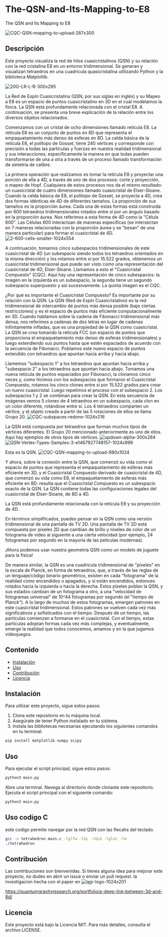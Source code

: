 # The-QSN-and-Its-Mapping-to-E8
The QSN and Its Mapping to E8

![CQC-QSN-mapping-to-upload-287x300](https://github.com/grisuno/The-QSN-and-Its-Mapping-to-E8/assets/1097185/5b4f5d2c-dcf4-49e1-8b4f-dcdca7dd35e0)

## Descripción
Este proyecto visualiza la red de hilos cuasicristalinos (QSN) y su relación con la red cristalina E8 en un entorno tridimensional. Se generan y visualizan tetraedros en una cuadrícula quasicristalina utilizando Python y la biblioteca Matplotlib.

![20G-LR-L-R-300x295](https://github.com/grisuno/The-QSN-and-Its-Mapping-to-E8/assets/1097185/4114e072-f8f4-471e-9df1-f1048ab87cbf)

La Red de Espín Cuasicristalina (QSN, por sus siglas en inglés) y su Mapeo a E8 es un espacio de puntos cuasicristalino en 3D en el cual modelamos la física. La QSN está profundamente relacionada con el cristal E8. A continuación, se presenta una breve explicación de la relación entre los diversos objetos relacionados.

Comenzamos con un cristal de ocho dimensiones llamado retícula E8. La retícula E8 es un conjunto de puntos en 8D que representa el empaquetamiento más denso de esferas en 8D. La celda básica de la retícula E8, el politopo de Gosset, tiene 240 vértices y corresponde con precisión a todas las partículas y fuerzas en nuestra realidad tridimensional y sus interacciones, específicamente la manera en que todas pueden transformarse de una a otra a través de un proceso llamado transformación de simetría de calibre.

La primera operación que realizamos es tomar la retícula E8 y proyectar una porción de ella a 4D, a través de uno de dos procesos: corte y proyección, o mapeo de Hopf. Cualquiera de estos procesos nos da el mismo resultado: un cuasicristal de cuatro dimensiones llamado cuasicristal de Elser-Sloane. Cuando la celda básica de E8, el politopo de Gosset, se proyecta a 4D, crea dos formas idénticas de 4D de diferentes tamaños. La proporción de sus tamaños es la proporción áurea. Cada una de estas formas está construida por 600 tetraedros tridimensionales rotados entre sí por un ángulo basado en la proporción áurea. Nos referimos a esta forma de 4D como la "Célula 600". Las Células 600 interactúan de maneras específicas (se intersectan en 7 maneras relacionadas con la proporción áurea y se "besan" de una manera particular) para formar el cuasicristal de 4D.
![2-600-cells-smaller-1024x554](https://github.com/grisuno/The-QSN-and-Its-Mapping-to-E8/assets/1097185/da51454a-cb75-4843-99ad-b3a276488b09)

A continuación, tomamos cinco subespacios tridimensionales de este cuasicristal de 4D (un subespacio siendo todos los tetraedros orientados en la misma dirección) y los rotamos entre sí por 15.522 grados, obtenemos un cuasicristal tridimensional que puede ser visto como una representación del cuasicristal de 4D, Elser-Sloane. Llamamos a esto el "Cuasicristal Compuesto" (CQC). Aquí hay una representación de cinco subespacios: la imagen en la izquierda es un subespacio, la segunda tiene un segundo subespacio superpuesto y así sucesivamente. La quinta imagen es el CQC.

¿Por qué es importante el Cuasicristal Compuesto? Es importante por su relación con la QSN. La QSN (Red de Espín Cuasicristalino) es la red tridimensional de intercambio de puntos más densa posible (bajo ciertas restricciones) y es el espacio de puntos más eficiente computacionalmente en 3D. Cuando hablamos sobre la cadena de Fibonacci tridimensional más densa, nos referimos a cadenas de dos letras en lugar de cadenas infinitamente infladas, que es una propiedad de la QSN como cuasicristal. La QSN se crea tomando la retícula FCC (un espacio de puntos que proporciona el empaquetamiento más denso de esferas tridimensionales) y luego extendiendo sus puntos hasta que estén espaciados de acuerdo con la secuencia de Fibonacci. Poblamos este nuevo espacio de puntos extendido con tetraedros que apuntan hacia arriba y hacia abajo.

Llamemos "subespacio 1" a los tetraedros que apuntan hacia arriba y "subespacio 2" a los tetraedros que apuntan hacia abajo. Tomamos una nueva retícula de puntos espaciados por Fibonacci, la clonamos cinco veces y, como hicimos con los subespacios que formaron el Cuasicristal Compuesto, rotamos los cinco clones entre sí por 15.522 grados para crear un nuevo cuasicristal. Luego repetimos el proceso con el subespacio 2. Los subespacios 1 y 2 se combinan para crear la QSN. En esta secuencia de imágenes vemos 5 clones de 4 tetraedros en un subespacio, cada clon en un color diferente, rotándose entre sí. Los 4 tetraedros comparten un vértice, y el objeto creado a partir de las 5 rotaciones de ellos se llama Grupo 20.
![CQC-subspaces-redone-1024x216](https://github.com/grisuno/The-QSN-and-Its-Mapping-to-E8/assets/1097185/5a2572ac-e221-4d8e-891e-ddb775bd01de)

La QSN está compuesta por tetraedros que forman muchos tipos de vértices diferentes. El Grupo 20 mencionado anteriormente es uno de ellos. Aquí hay ejemplos de otros tipos de vértices.
![updown-alpha-300x284](https://github.com/grisuno/The-QSN-and-Its-Mapping-to-E8/assets/1097185/bc57846a-2a9c-4c15-a5a3-7a2602ed3f97)
![QSN-Vertex-Types-Samples-3-e1467927748157-1024x999](https://github.com/grisuno/The-QSN-and-Its-Mapping-to-E8/assets/1097185/694a9c07-2afa-4d09-9f30-2bda245fa36f)

Esta es la QSN.
![CQC-QSN-mapping-to-upload-980x1024](https://github.com/grisuno/The-QSN-and-Its-Mapping-to-E8/assets/1097185/d1374afb-bc01-4171-b708-fb0625f2d23d)

Y ahora, sobre la conexión entre la QSN, que comenzó su vida como el espacio de puntos que representa el empaquetamiento de esferas más eficiente en 3D, y el Cuasicristal Compuesto derivado de cuasicristal de 4D, que comenzó su vida como E8, el empaquetamiento de esferas más eficiente en 8D: resulta que el Cuasicristal Compuesto es un subespacio exacto de la QSN. La QSN contiene todas las configuraciones legales del cuasicristal de Elser-Sloane, de 8D a 4D.

La QSN está profundamente relacionada con la retícula E8 y su proyección de 4D.

En términos simplificados, puedes pensar en la QSN como una versión tridimensional de una pantalla de TV 2D. Una pantalla de TV 2D está compuesta por píxeles 2D que cambian de brillo y niveles de color de un fotograma de video al siguiente a una cierta velocidad (por ejemplo, 24 fotogramas por segundo en la mayoría de las películas modernas).

¡Ahora podemos usar nuestra geometría QSN como un modelo de juguete para la física!

De manera similar, la QSN es una cuadrícula tridimensional de "píxeles" en la escala de Planck, en forma de tetraedros, que, a través de las reglas de un lenguaje/código binario geométrico, existen en cada "fotograma" de la realidad como encendidos o apagados, y si están encendidos, entonces rotados hacia la izquierda o hacia la derecha. Estos píxeles poblan la QSN, y sus estados cambian de un fotograma a otro, a una "velocidad de fotogramas universal" de 10^44 fotogramas por segundo (el "tiempo de Planck"). A lo largo de muchos de estos fotogramas, emergen patrones en este cuasicristal tridimensional. Estos patrones se vuelven cada vez más significativos y sofisticados con el tiempo. Después de un tiempo, las partículas comienzan a formarse en el cuasicristal. Con el tiempo, estas partículas adoptan formas cada vez más complejas, y eventualmente, emerge la realidad que todos conocemos, amamos y en la que jugamos videojuegos.

## Contenido
- [Instalación](#instalación)
- [Uso](#uso)
- [Contribución](#contribución)
- [Licencia](#licencia)

## Instalación
Para utilizar este proyecto, sigue estos pasos:

1. Clona este repositorio en tu máquina local.
2. Asegúrate de tener Python instalado en tu sistema.
3. Instala las bibliotecas necesarias ejecutando los siguientes comandos en tu terminal:

```bash
pip install matplotlib numpy scipy
```
## Uso
Para ejecutar el script principal, sigue estos pasos:

```bash
python3 main.py
```
Abre una terminal.
Navega al directorio donde clonaste este repositorio.
Ejecuta el script principal con el siguiente comando:
```bash
python3 main.py
```

## Uso codigo C

este codigo permite navegar por la red QSN con las flecahs del teclado.
```bash
gcc -o tetrahedron main.c -lglfw -lGL -lGLU -lglut -lm
./tetrahedron
```

## Contribución
Las contribuciones son bienvenidas. Si tienes alguna idea para mejorar este proyecto, no dudes en abrir un issue o enviar un pull request.
la investigacion hecha con el paper en
![qgr-logo-1024x201](https://github.com/grisuno/The-QSN-and-Its-Mapping-to-E8/assets/1097185/7c721ffd-de98-4dd3-bfc6-9c682af679b4)

https://quantumgravityresearch.org/portfolio/a-deep-link-between-3d-and-8d/

## Licencia
Este proyecto está bajo la Licencia MIT. Para más detalles, consulta el archivo LICENSE.
